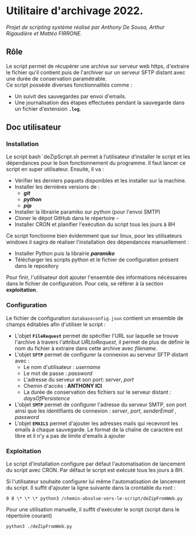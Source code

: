 # Utilitaire d'archivage 2022.

_Projet de scripting système réalisé par Anthony De Sousa, Arthur Rigaudière et Mattéo FIRRONE._

## Rôle

Le script permet de récupérer une archive sur serveur web https, d'extraire le fichier qu'il contient puis de l'archiver sur un serveur SFTP distant avec une durée de conservation paramétrable.<br/>
Ce script possède diverses fonctionnalités comme :

- Un suivit des sauvegardes par envoi d'emails.
- Une journalisation des étapes effectuées pendant la sauvegarde dans un fichier d'extension **`.log`**.

## Doc utilisateur

### Installation

Le script bash `deZipScript.sh permet à l’utilisateur d’installer le script et les dépendances pour le bon fonctionnement du programme.
Il faut lancer ce script en super utilisateur. Ensuite, il va :

- Vérifier les derniers paquets disponibles et les installer sur la machine.
- Installer les dernières versions de :
  - **_git_**
  - **_python_**
  - **_pip_**
- Installer la librairie paramiko sur python (pour l'envoi SMTP)
- Cloner le dépot GitHub dans le répertoire `~`
- Installer CRON et planifier l'exécution du script tous les jours à 8H

Ce script fonctionne bien évidemment que sur linux, pour les utilisateurs windows il sagira de réaliser l'installation des dépendances manuellement :

- Installer Python puis la librairie **_paramiko_**
- Télécharger les scripts python et le fichier de configuration présent dans le repository

Pour finir, l'utilisateur doit ajouter l'ensemble des informations nécéssaires dans le fichier de configuration. Pour cela, se référer à la section **exploitation**.

### Configuration

Le fichier de configuration `databaseconfig.json` contient un ensemble de champs éditables afin d'utiliser le script :

- L'objet **`FileRequest`** permet de spécifier l'URL sur laquelle se trouve l'archive à travers l'attribut _URLtoRequest_, il permet de plus de définir le nom du fichier à extraire dans cette archive avec _filename_.
- L'objet **`SFTP`** permet de configurer la connexion au serveur SFTP distant avec :
  - Le nom d'utilisateur : _username_
  - Le mot de passe : _password_
  - L'adresse du serveur et son port: _server_, _port_
  - Chemin d'accès : **ANTHONY ICI**
  - La durée de conservation des fichiers sur le serveur distant : _daysOfPersistence_
- L'objet **`SMTP`** permet de configurer l'adresse du serveur SMTP, son port ainsi que les identifiants de connexion : _server_, _port_, _senderEmail_ , _password_
- L'objet **`EMAILS`** permet d'ajouter les adresses mails qui recevront les emails à chaque sauvegarde. Le format de la chaîne de caractère est libre et il n'y a pas de limite d'emails à ajouter

### Exploitation

Le script d'installation configure par défaut l'automatisation de lancement du script avec CRON. Par défaut le script est exécuté tous les jours à 8H.

Si l'utilisateur souhaite configurer lui même l'automatisation de lancement du script. Il suffit d'ajouter la ligne suivante dans la crontable du root : <br/>

`0 8 \* \* \* python3 /chemin-absolue-vers-le-script/deZipFromWeb.py`

Pour une utilisation manuelle, il suffit d'exécuter le script (script dans le répertoire courant)

`python3 ./deZipFromWeb.py`
